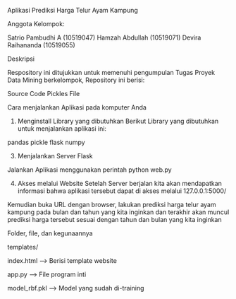 Aplikasi Prediksi Harga Telur Ayam Kampung

Anggota Kelompok:

Satrio Pambudhi A (10519047)
Hamzah Abdullah (10519071)
Devira Raihananda (10519055)



Deskripsi

Respository ini ditujukkan untuk memenuhi pengumpulan Tugas Proyek Data Mining berkelompok, Repository ini berisi:

Source Code 
Pickles File


Cara menjalankan Aplikasi pada komputer Anda


1. Menginstall Library yang dibutuhkan
Berikut Library yang dibutuhkan untuk menjalankan aplikasi ini:

pandas
pickle
flask
numpy



3. Menjalankan Server Flask


Jalankan Aplikasi menggunakan perintah
python web.py



4. Akses melalui Website
Setelah Server berjalan kita akan mendapatkan informasi bahwa aplikasi tersebut dapat di akses melalui 127.0.0.1:5000/

Kemudian buka URL dengan browser, lakukan prediksi harga telur ayam kampung pada bulan dan tahun yang kita inginkan
dan terakhir akan muncul prediksi harga tersebut sesuai dengan tahun dan bulan yang kita inginkan


Folder, file, dan kegunaannya


templates/

index.html --> Berisi template website


app.py --> File program inti

model_rbf.pkl --> Model yang sudah di-training
